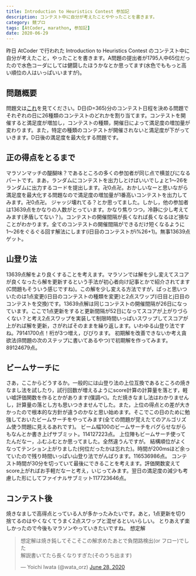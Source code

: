 ```yaml
---
title: Introduction to Heuristics Contest 参加記
description: コンテスト中に自分が考えたことややったことを書きます。
category: 競プロ
tags: [AtCoder, marathon, 参加記]
date: 2020-06-29
---
```

昨日 AtCoder で行われた Introduction to Heuristics Contest のコンテスト中に自分が考えたこと，やったことを書きます。A問題の提出者が1795人中65位だったので水色コーダにしては健闘したほうかなとか思ってます(水色でももっと高い順位の人はいっぱいいますが)。

## 問題概要
問題文は[これ](https://atcoder.jp/contests/intro-heuristics/tasks/intro_heuristics_a)を見てください。D日(D=365)分のコンテスト日程を決める問題でそれぞれの日に26種類のコンテストのどれかを割り当てます。コンテストを開催すると満足度が増加し，コンテストの種類，開催日によって満足度の増加量が変わります。また，特定の種類のコンテストが開催されないと満足度が下がっていきます。D日後の満足度を最大化する問題です。

## 正の得点をとるまで
マラソンマッチの醍醐味？であるところの多くの参加者が同じ点で横並びになるパートです。まあ，ランダムにコンテストを出力しとけばいいでしょと1〜26をランダムに出力するコードを提出します。卍0点卍。おかしいなーと思いながら満足度を最大化する問題なので満足度の増加量が1番高いコンテストを出力してみます。卍0点卍。
ジャッジ壊れてる？とか思ってました。しかし，他の参加者は13639点をかなりの人数がとっています。かなり焦りつつ，冷静に少し考えてみます(矛盾してない？)。コンテストの開催間隔が長くなれば長くなるほど損なことがわかります。全てのコンテストの開催間隔ができるだけ短くなるように1〜26をぐるぐる回す解法にします(i日目のコンテストがi%26+1)。無事13639点ゲット。

## 山登り法
13639点解をより良くすることを考えます。マラソンでは解を少し変えてスコアが良くなったら解を更新するという手法が初心者向け記事とかで紹介されてます(C問題もそういう感じですね)。この解を少し変える方法ですが，ぱっと思いついたのは1点変更(i日目のコンテストの種類を変更)と2点スワップ(i日目とj日目のコンテストを交換)です。13639点解は同じコンテストの開催間隔が26日になっています。ここで1点更新をすると更新間隔が52日になってスコアが上がりづらくない？と考え2点スワップを実装して制限時間いっぱいスワップしてスコアが上がれば解を更新，さがればそのままを繰り返します。いわゆる山登り法ですね。79141700点！桁が3つ増え，びびります。
初期解を改善できないか考え貪欲法(B問題の次のステップに書いてあるやつ)で初期解を作ってみます。89124679点。

## ビームサーチに
さあ，ここからどうするか。一般的には山登り法の上位互換であるところの焼きなまし法を試したり，試行回数が増えるようにscore計算の計算量を落とす，軽い嘘評価関数を作るとかがあります(僕調べ)。ただ焼きなまし法はわかりませんし，計算量の落とし方も思いつきませんでした。また，上位の得点との差が大きかったので根本的な方針が違うのかなと思い始めます。そこでこの日のために勉強しておいたビームサーチをやってみます(全ての問題が覚えたてのアルゴリズム使う問題に見えるあれです)。
ビーム幅100のビームサーチをバグらせながらもなんとか書き上げサブミット。114127223点。
上位陣もビームサーチ使ってたんだなー，ふむふむとか思ってました。全然違うんですが。
結構順位がよくなってテンション上がりました(何位だったかは忘れた)。時間が200msほど余っていたので残り時間いっぱい山登り法でがんばります。116536986点。
コンテスト時間が30分を切っていて最後にできることを考えます。評価関数変えてscore上がればお手軽だなーと考え，いじってみます。翌日の満足度の減少も考慮した形にしてファイナルサブミット117723646点。

## コンテスト後
焼きなましで高得点とっている人が多かったみたいです。あと，1点更新を切り捨てるのはやくなくてうまく2点スワップと混ぜるといいらしい。
とりあえず楽しかったので今後もマラソンやっていきたいですね。
想定解
<blockquote class="twitter-tweet"><p lang="ja" dir="ltr">想定解は焼き鈍してそこそこの解求めたあとで負閉路検出(or フロー)でした<br>解説書いてたら長くなりすぎた(そのうち出ます)</p>&mdash; Yoichi Iwata (@wata_orz) <a href="https://twitter.com/wata_orz/status/1277240781623816195?ref_src=twsrc%5Etfw">June 28, 2020</a></blockquote> <script async src="https://platform.twitter.com/widgets.js" charset="utf-8"></script>